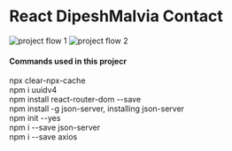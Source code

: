 # React DipeshMalvia Contact
![project flow 1](https://user-images.githubusercontent.com/15065451/173189907-2f9366ae-dbdc-42eb-b45e-5140d28e81cd.png)
![project flow 2](https://user-images.githubusercontent.com/15065451/173189962-7de951ed-a0a2-48ad-ae23-79e76ca3b58f.png)


<h4>Commands used in this projecr</h4>
npx clear-npx-cache
<br/>
npm i uuidv4
<br/>
npm install react-router-dom --save
<br/>
npm install -g json-server, installing json-server
<br/>
npm init --yes
<br/>
npm i --save json-server
<br/>
npm i --save axios